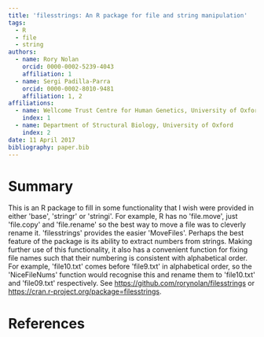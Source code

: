 ```yaml
---
title: 'filesstrings: An R package for file and string manipulation'
tags:
  - R
  - file
  - string
authors:
  - name: Rory Nolan
    orcid: 0000-0002-5239-4043
    affiliation: 1
  - name: Sergi Padilla-Parra
    orcid: 0000-0002-8010-9481
    affiliation: 1, 2
affiliations:
  - name: Wellcome Trust Centre for Human Genetics, University of Oxford
    index: 1
  - name: Department of Structural Biology, University of Oxford
    index: 2
date: 11 April 2017
bibliography: paper.bib
---
```


# Summary

This is an R package to fill in some functionality that I wish were provided in either 'base', 'stringr' or 'stringi'. For example, R has no 'file.move', just 'file.copy' and 'file.rename' so the best way to move a file was to cleverly rename it. 'filesstrings' provides the easier 'MoveFiles'. Perhaps the best feature of the package is its ability to extract numbers from strings. Making further use of this functionality, it also has a convenient function for fixing file names such that their numbering is consistent with alphabetical order. For example, 'file10.txt' comes before 'file9.txt' in alphabetical order, so the 'NiceFileNums' function would recognise this and rename them to 'file10.txt' and 'file09.txt' respectively. See https://github.com/rorynolan/filesstrings or https://cran.r-project.org/package=filesstrings.

# References
